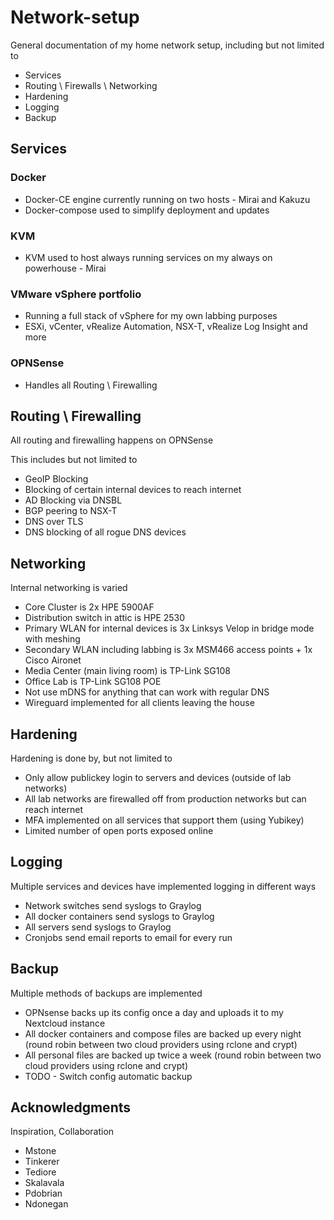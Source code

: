 # Network-setup

General documentation of my home network setup, including but not limited to 

* Services
* Routing \ Firewalls \ Networking
* Hardening
* Logging
* Backup


## Services

### Docker

* Docker-CE engine currently running on two hosts - Mirai and Kakuzu
* Docker-compose used to simplify deployment and updates

### KVM

* KVM used to host always running services on my always on powerhouse - Mirai

### VMware vSphere portfolio

* Running a full stack of vSphere for my own labbing purposes
* ESXi, vCenter, vRealize Automation, NSX-T, vRealize Log Insight and more

### OPNSense

* Handles all Routing \ Firewalling


## Routing \ Firewalling

All routing and firewalling happens on OPNSense

This includes but not limited to
* GeoIP Blocking
* Blocking of certain internal devices to reach internet
* AD Blocking via DNSBL
* BGP peering to NSX-T
* DNS over TLS
* DNS blocking of all rogue DNS devices

## Networking

Internal networking is varied

* Core Cluster is 2x HPE 5900AF
* Distribution switch in attic is HPE 2530
* Primary WLAN for internal devices is 3x Linksys Velop in bridge mode with meshing
* Secondary WLAN including labbing is 3x MSM466 access points + 1x Cisco Aironet
* Media Center (main living room) is TP-Link SG108
* Office Lab is TP-Link SG108 POE
* Not use mDNS for anything that can work with regular DNS
* Wireguard implemented for all clients leaving the house

## Hardening

Hardening is done by, but not limited to 

* Only allow publickey login to servers and devices (outside of lab networks)
* All lab networks are firewalled off from production networks but can reach internet
* MFA implemented on all services that support them (using Yubikey)
* Limited number of open ports exposed online


## Logging

Multiple services and devices have implemented logging in different ways

* Network switches send syslogs to Graylog
* All docker containers send syslogs to Graylog
* All servers send syslogs to Graylog
* Cronjobs send email reports to email for every run


## Backup

Multiple methods of backups are implemented

* OPNsense backs up its config once a day and uploads it to my Nextcloud instance
* All docker containers and compose files are backed up every night (round robin between two cloud providers using rclone and crypt)
* All personal files are backed up twice a week (round robin between two cloud providers using rclone and crypt)
* TODO - Switch config automatic backup

## Acknowledgments

Inspiration, Collaboration

* Mstone
* Tinkerer
* Tediore
* Skalavala
* Pdobrian
* Ndonegan
